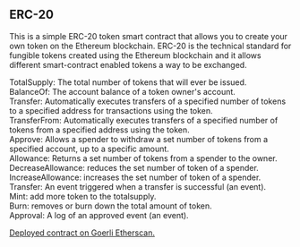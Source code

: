 ## ERC-20
This is a simple ERC-20 token smart contract that allows you to create your own token on the Ethereum blockchain. ERC-20 is the technical standard for fungible tokens created using the Ethereum blockchain and it allows different smart-contract enabled tokens a way to be exchanged.   

TotalSupply: The total number of tokens that will ever be issued.    
BalanceOf: The account balance of a token owner's account.     
Transfer: Automatically executes transfers of a specified number of tokens to a specified address for transactions using the token.    
TransferFrom: Automatically executes transfers of a specified number of tokens from a specified address using the token.    
Approve: Allows a spender to withdraw a set number of tokens from a specified account, up to a specific amount.    
Allowance: Returns a set number of tokens from a spender to the owner.    
DecreaseAllowance: reduces the set number of token of a spender.     
IncreaseAllowance: increases the set number of token of a spender.     
Transfer: An event triggered when a transfer is successful (an event).     
Mint: add more token to the totalsupply.    
Burn: removes or burn down the total amount of token.    
Approval: A log of an approved event (an event).    

[Deployed contract on Goerli Etherscan.](https://goerli.etherscan.io/address/0xd0965aB6d8E1284dC4381412cd1c90143f477D10 "Chiadi ERC-20") 